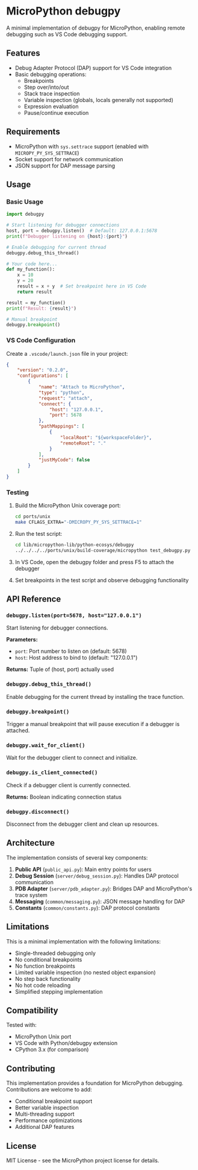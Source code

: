 # MicroPython debugpy

A minimal implementation of debugpy for MicroPython, enabling remote debugging
such as VS Code debugging support.

## Features

- Debug Adapter Protocol (DAP) support for VS Code integration
- Basic debugging operations:
  - Breakpoints
  - Step over/into/out
  - Stack trace inspection
  - Variable inspection (globals, locals generally not supported)
  - Expression evaluation
  - Pause/continue execution

## Requirements

- MicroPython with `sys.settrace` support (enabled with `MICROPY_PY_SYS_SETTRACE`)
- Socket support for network communication
- JSON support for DAP message parsing

## Usage

### Basic Usage

```python
import debugpy

# Start listening for debugger connections
host, port = debugpy.listen()  # Default: 127.0.0.1:5678
print(f"Debugger listening on {host}:{port}")

# Enable debugging for current thread
debugpy.debug_this_thread()

# Your code here...
def my_function():
    x = 10
    y = 20
    result = x + y  # Set breakpoint here in VS Code
    return result

result = my_function()
print(f"Result: {result}")

# Manual breakpoint
debugpy.breakpoint()
```

### VS Code Configuration

Create a `.vscode/launch.json` file in your project:

```json
{
    "version": "0.2.0",
    "configurations": [
        {
            "name": "Attach to MicroPython",
            "type": "python",
            "request": "attach",
            "connect": {
                "host": "127.0.0.1",
                "port": 5678
            },
            "pathMappings": [
                {
                    "localRoot": "${workspaceFolder}",
                    "remoteRoot": "."
                }
            ],
            "justMyCode": false
        }
    ]
}
```

### Testing

1. Build the MicroPython Unix coverage port:
   ```bash
   cd ports/unix
   make CFLAGS_EXTRA="-DMICROPY_PY_SYS_SETTRACE=1"
   ```

2. Run the test script:
   ```bash
   cd lib/micropython-lib/python-ecosys/debugpy
   ../../../../ports/unix/build-coverage/micropython test_debugpy.py
   ```

3. In VS Code, open the debugpy folder and press F5 to attach the debugger

4. Set breakpoints in the test script and observe debugging functionality

## API Reference

### `debugpy.listen(port=5678, host="127.0.0.1")`

Start listening for debugger connections.

**Parameters:**
- `port`: Port number to listen on (default: 5678)
- `host`: Host address to bind to (default: "127.0.0.1")

**Returns:** Tuple of (host, port) actually used

### `debugpy.debug_this_thread()`

Enable debugging for the current thread by installing the trace function.

### `debugpy.breakpoint()`

Trigger a manual breakpoint that will pause execution if a debugger is attached.

### `debugpy.wait_for_client()`

Wait for the debugger client to connect and initialize.

### `debugpy.is_client_connected()`

Check if a debugger client is currently connected.

**Returns:** Boolean indicating connection status

### `debugpy.disconnect()`

Disconnect from the debugger client and clean up resources.

## Architecture

The implementation consists of several key components:

1. **Public API** (`public_api.py`): Main entry points for users
2. **Debug Session** (`server/debug_session.py`): Handles DAP protocol communication
3. **PDB Adapter** (`server/pdb_adapter.py`): Bridges DAP and MicroPython's trace system
4. **Messaging** (`common/messaging.py`): JSON message handling for DAP
5. **Constants** (`common/constants.py`): DAP protocol constants

## Limitations

This is a minimal implementation with the following limitations:

- Single-threaded debugging only
- No conditional breakpoints
- No function breakpoints
- Limited variable inspection (no nested object expansion)
- No step back functionality
- No hot code reloading
- Simplified stepping implementation

## Compatibility

Tested with:
- MicroPython Unix port
- VS Code with Python/debugpy extension
- CPython 3.x (for comparison)

## Contributing

This implementation provides a foundation for MicroPython debugging. Contributions are welcome to add:

- Conditional breakpoint support
- Better variable inspection
- Multi-threading support
- Performance optimizations
- Additional DAP features

## License

MIT License - see the MicroPython project license for details.
